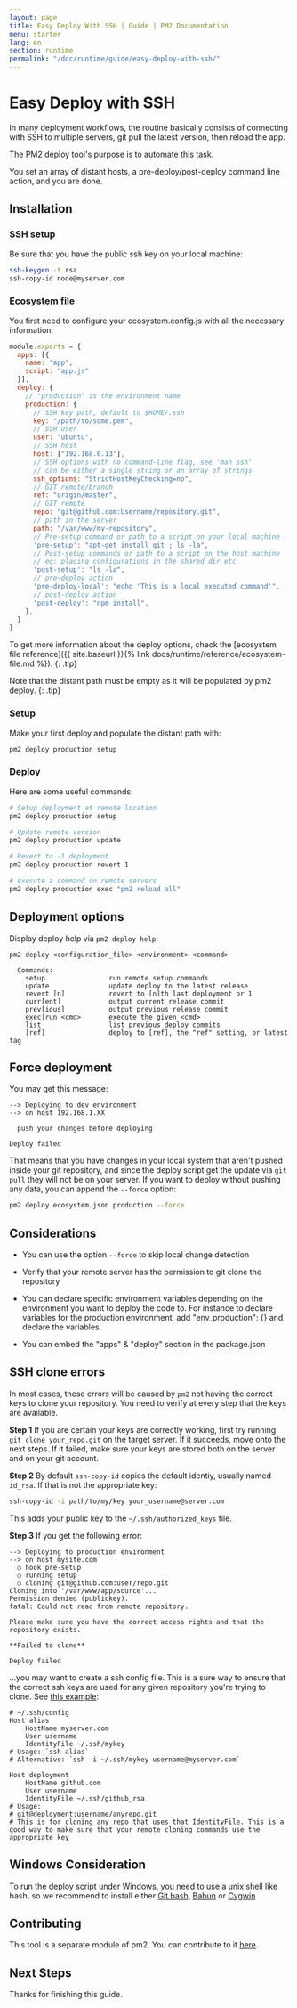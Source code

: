 ```yaml
---
layout: page
title: Easy Deploy With SSH | Guide | PM2 Documentation
menu: starter
lang: en
section: runtime
permalink: "/doc/runtime/guide/easy-deploy-with-ssh/"
---
```


# Easy Deploy with SSH

In many deployment workflows, the routine basically consists of connecting with SSH to multiple servers, git pull the latest version, then reload the app.

The PM2 deploy tool's purpose is to automate this task.

You set an array of distant hosts, a pre-deploy/post-deploy command line action, and you are done.

## Installation

### SSH setup

Be sure that you have the public ssh key on your local machine:

```bash
ssh-keygen -t rsa
ssh-copy-id node@myserver.com
```

### Ecosystem file

You first need to configure your ecosystem.config.js with all the necessary information:

```javascript
module.exports = {
  apps: [{
    name: "app",
    script: "app.js"
  }],
  deploy: {
    // "production" is the environment name
    production: {
      // SSH key path, default to $HOME/.ssh
      key: "/path/to/some.pem",
      // SSH user
      user: "ubuntu",
      // SSH host
      host: ["192.168.0.13"],
      // SSH options with no command-line flag, see 'man ssh'
      // can be either a single string or an array of strings
      ssh_options: "StrictHostKeyChecking=no",
      // GIT remote/branch
      ref: "origin/master",
      // GIT remote
      repo: "git@github.com:Username/repository.git",
      // path in the server
      path: "/var/www/my-repository",
      // Pre-setup command or path to a script on your local machine
      'pre-setup': "apt-get install git ; ls -la",
      // Post-setup commands or path to a script on the host machine
      // eg: placing configurations in the shared dir etc
      'post-setup': "ls -la",
      // pre-deploy action
      'pre-deploy-local': "echo 'This is a local executed command'",
      // post-deploy action
      'post-deploy': "npm install",
    },
  }
}
```

 To get more information about the deploy options, check the [ecosystem file reference]({{ site.baseurl }}{% link docs/runtime/reference/ecosystem-file.md %}).
{: .tip}

 Note that the distant path must be empty as it will be populated by pm2 deploy.
{: .tip}

### Setup

Make your first deploy and populate the distant path with:

```bash
pm2 deploy production setup
```

### Deploy

Here are some useful commands:

```bash
# Setup deployment at remote location
pm2 deploy production setup

# Update remote version
pm2 deploy production update

# Revert to -1 deployment
pm2 deploy production revert 1

# execute a command on remote servers
pm2 deploy production exec "pm2 reload all"
```

## Deployment options

Display deploy help via `pm2 deploy help`:

```
pm2 deploy <configuration_file> <environment> <command>

  Commands:
    setup                run remote setup commands
    update               update deploy to the latest release
    revert [n]           revert to [n]th last deployment or 1
    curr[ent]            output current release commit
    prev[ious]           output previous release commit
    exec|run <cmd>       execute the given <cmd>
    list                 list previous deploy commits
    [ref]                deploy to [ref], the "ref" setting, or latest tag
```

## Force deployment

You may get this message:

```
--> Deploying to dev environment
--> on host 192.168.1.XX

  push your changes before deploying

Deploy failed
```

That means that you have changes in your local system that aren't pushed inside your git repository, and since the deploy script get the update via `git pull` they will not be on your server.
If you want to deploy without pushing any data, you can append the `--force` option:

```bash
pm2 deploy ecosystem.json production --force
```

## Considerations

- You can use the option `--force` to skip local change detection

- Verify that your remote server has the permission to git clone the repository

- You can declare specific environment variables depending on the environment you want to deploy the code to. For instance to declare variables for the production environment, add "env_production": {} and declare the variables.

- You can embed the "apps" & "deploy" section in the package.json

## SSH clone errors
In most cases, these errors will be caused by `pm2` not having the correct keys to clone your repository. You need to verify at every step that the keys are available.

__Step 1__
If you are certain your keys are correctly working, first try running `git clone your_repo.git` on the target server. If it succeeds, move onto the next steps. If it failed, make sure your keys are stored both on the server and on your git account.

__Step 2__
By default `ssh-copy-id` copies the default identiy, usually named `id_rsa`. If that is not the appropriate key:

```bash
ssh-copy-id -i path/to/my/key your_username@server.com
```
This adds your public key to the `~/.ssh/authorized_keys` file.

__Step 3__
If you get the following error:
```
--> Deploying to production environment
--> on host mysite.com
  ○ hook pre-setup
  ○ running setup
  ○ cloning git@github.com:user/repo.git
Cloning into '/var/www/app/source'...
Permission denied (publickey).
fatal: Could not read from remote repository.

Please make sure you have the correct access rights and that the repository exists.

**Failed to clone**

Deploy failed
```
...you may want to create a ssh config file. This is a sure way to ensure that the correct ssh keys are used for any given repository you're trying to clone. See [this example](https://gist.github.com/Protosac/c3fb459b1a942f161f23556f61a67d66):

```
# ~/.ssh/config
Host alias
    HostName myserver.com
    User username
    IdentityFile ~/.ssh/mykey
# Usage: `ssh alias`
# Alternative: `ssh -i ~/.ssh/mykey username@myserver.com`

Host deployment
    HostName github.com
    User username
    IdentityFile ~/.ssh/github_rsa
# Usage:
# git@deployment:username/anyrepo.git
# This is for cloning any repo that uses that IdentityFile. This is a good way to make sure that your remote cloning commands use the appropriate key
```

## Windows Consideration

To run the deploy script under Windows, you need to use a unix shell like bash, so we recommend to install either [Git bash](https://git-scm.com/download/win), [Babun](http://babun.github.io/) or  [Cygwin](https://cygwin.com/install.html)

## Contributing

This tool is a separate module of pm2. You can contribute to it [here](https://github.com/Unitech/pm2-deploy).

## Next Steps

Thanks for finishing this guide.
